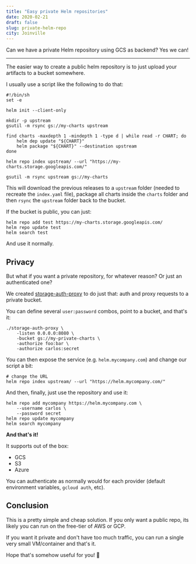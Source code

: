 ```yaml
---
title: "Easy private Helm repositories"
date: 2020-02-21
draft: false
slug: private-helm-repo
city: Joinville
---
```


Can we have a private Helm repository using GCS as backend? Yes we can!

---

The easier way to create a public helm repository is to just upload your artifacts to a bucket somewhere. 

I usually use a script like the following to do that:

```
#!/bin/sh
set -e

helm init --client-only

mkdir -p upstream
gsutil -m rsync gs://my-charts upstream

find charts -maxdepth 1 -mindepth 1 -type d | while read -r CHART; do
	helm dep update "${CHART}"
	helm package "${CHART}" --destination upstream
done

helm repo index upstream/ --url "https://my-charts.storage.googleapis.com/"

gsutil -m rsync upstream gs://my-charts
```

This will download the previous releases to a `upstream` folder (needed to recreate the `index.yaml` file), package all charts inside the `charts` folder and then `rsync` the `upstream` folder back to the bucket.

If the bucket is public, you can just:

```
helm repo add test https://my-charts.storage.googleapis.com/
helm repo update test
helm search test
```

And use it normally.

## Privacy

But what if you want a private repository, for whatever reason? Or just an authenticated one?

We created [storage-auth-proxy](https://github.com/totvslabs/storage-auth-proxy) to do just that: auth and proxy requests to a private bucket.

You can define several `user:password` combos, point to a bucket, and that's it:

```
./storage-auth-proxy \
	-listen 0.0.0.0:8080 \
	-bucket gs://my-private-charts \
	-authorize foo:bar \
	-authorize carlos:secret
```

You can then expose the service (e.g. `helm.mycompany.com`) and change our script a bit:

```
# change the URL
helm repo index upstream/ --url "https://helm.mycompany.com/"
```

And then, finally, just use the repository and use it:

```
helm repo add mycompany https://helm.mycompany.com \
	--username carlos \
	--password secret
helm repo update mycompany
helm search mycompany
```

**And that's it!**

It supports out of the box:

- GCS
- S3
- Azure

You can authenticate as normally would for each provider (default environment variables, `gcloud auth`, etc).

## Conclusion

This is a pretty simple and cheap solution. If you only want a public repo, its likely you can run on the free-tier of AWS or GCP.

If you want it private and don't have too much traffic, you can run a single very small VM/container and that's it.

Hope that's somehow useful for you! 🙂